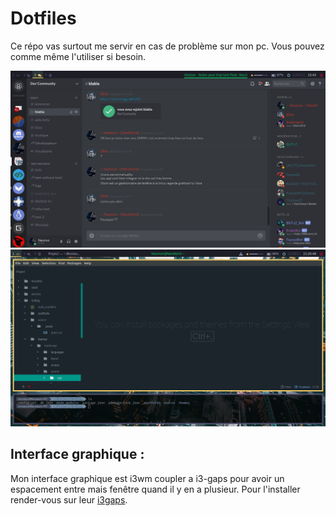 # Dotfiles

Ce répo vas surtout me servir en cas de problème sur mon pc.
Vous pouvez comme même l'utiliser si besoin.

![Mon écrant](./screen/i3_screen.png)
![Mon écrant en dev](./screen/i3_screen_dev.png)



## Interface graphique :

Mon interface graphique est i3wm coupler a i3-gaps pour avoir un espacement entre mais fenêtre quand il y en a plusieur.
Pour l'installer render-vous sur leur [i3gaps](https://github.com/Airblader/i3).